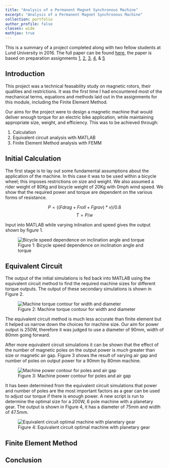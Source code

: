```yaml
---
title: "Analysis of a Permanent Magnet Synchronous Machine"
excerpt: "Analysis of a Permanent Magnet Synchronous Machine"
collection: portfolio
author_profile: false
classes: wide
mathjax: true
---
```

This is a summary of a project completed along with two fellow students at Lund University in 2016. The full paper can be found [here](/assets/papers/analysis-permanent-magnet.pdf), the paper is based on preparation assignments [1](/assets/papers/EIEN20-1.pdf), [2](/assets/papers/EIEN20-2.pdf), [3](/assets/papers/EIEN20-3.pdf), [4](/assets/papers/EIEN20-4.pdf), & [5](/assets/papers/EIEN20-5.pdf)  

## Introduction
This project was a technical feasability study on magnetic rotors, their qualities and restrictions. It was the first time I had encountered most of the mechanical terms, equations and methods laid out in the assignments for this module, including the Finite Element Method.  

Our aims for the project were to design a magnetic machine that would deliver enough torque for an electric bike application, while maintaining appropriate size, weight, and efficiency. This was to be achieved through:  

1. Calculation
2. Equivalent circuit analysis with MATLAB
3. Finite Element Method analysis with FEMM

## Initial Calculation
The first stage is to lay out some fundamental assumptions about the application of the machine. In this case it was to be used within a bicycle wheel; this imposes restrictions on size and weight. We also assumed a rider weight of 80Kg and bicycle weight of 20Kg with 0mph wind speed. We show that the required power and torque are dependent on the various forms of resistance.

$$P=((Fdrag + Froll + Fgrav) * v)/0.8$$
$$T = P/w$$

Input into MATLAB while varying inlination and speed gives the output shown by figure 1. 

<figure>
  <img src="{{ site.url }}{{ site.baseurl }}/assets/images/p3-torque-requirement.jpg" alt="Bicycle speed dependence on inclination angle and torque">  
  <figcaption>Figure 1: Bicycle speed dependence on inclination angle and torque</figcaption>
</figure> 

## Equivalent Circuit
The output of the initial simulations is fed back into MATLAB using the equivalent circuit method to find the required machine sizes for different torque outputs. The output of these secondary simulations is shown in Figure 2.

<figure>
  <img src="{{ site.url }}{{ site.baseurl }}/assets/images/p3-size-requirement.jpg" alt="Machine torque contour for width and diameter">  
  <figcaption>Figure 2: Machine torque contour for width and diameter</figcaption>
</figure> 

The equivalent circuit method is much less accurate than finite element but it helped us narrow down the choices for machine size. Our aim for power output is 250W, therefore it was judged to use a diameter of 90mm, width of 80mm going forward.  

After more equivalent circuit simulations it can be shown that the effect of the number of magnetic poles on the output power is *much* greater than size or magnetic air gap. Figure 3 shows the result of varying air gap and number of poles on output power for a 90mm by 80mm machine.  

<figure>
  <img src="{{ site.url }}{{ site.baseurl }}/assets/images/p3-poles-power.jpg" alt="Machine power contour for poles and air gap">  
  <figcaption>Figure 3: Machine power contour for poles and air gap</figcaption>
</figure> 

It has been determined from the equivalent circuit simulations that power and number of poles are the most important factors as a gear can be used to adjust our torque if there is enough power. A new script is run to determine the optimal size for a 200W, 6 pole machine with a planetary gear. The output is shown in Figure 4, it has a diameter of 75mm and width of 47.5mm.

<figure>
  <img src="{{ site.url }}{{ site.baseurl }}/assets/images/p3-ecm-output.jpg" alt="Equivalent circuit optimal machine with planetary gear">  
  <figcaption>Figure 4: Equivalent circuit optimal machine with planetary gear</figcaption>
</figure> 

## Finite Element Method

## Conclusion